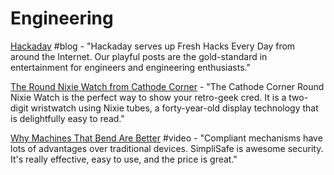 # Engineering

[Hackaday](https://hackaday.com/) \#blog - "Hackaday serves up Fresh Hacks Every Day from around the Internet. Our playful posts are the gold-standard in entertainment for engineers and engineering enthusiasts."

[The Round Nixie Watch from Cathode Corner](http://www.cathodecorner.com/nixiewatch/index.html) - "The Cathode Corner Round Nixie Watch is the perfect way to show your retro-geek cred. It is a two-digit wristwatch using Nixie tubes, a forty-year-old display technology that is delightfully easy to read."

[Why Machines That Bend Are Better](https://www.youtube.com/watch?v=97t7Xj_iBv0) \#video - "Compliant mechanisms have lots of advantages over traditional devices. SimpliSafe is awesome security. It's really effective, easy to use, and the price is great."

